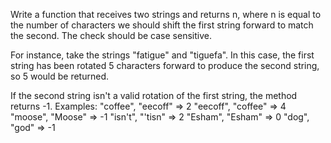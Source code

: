Write a function that receives two strings and returns n, where n is equal to the number of characters we should shift the first string forward to match the second. The check should be case sensitive.

For instance, take the strings "fatigue" and "tiguefa". In this case, the first string has been rotated 5 characters forward to produce the second string, so 5 would be returned.

If the second string isn't a valid rotation of the first string, the method returns -1.
Examples:
"coffee", "eecoff" => 2
"eecoff", "coffee" => 4
"moose", "Moose" => -1
"isn't", "'tisn" => 2
"Esham", "Esham" => 0
"dog", "god" => -1